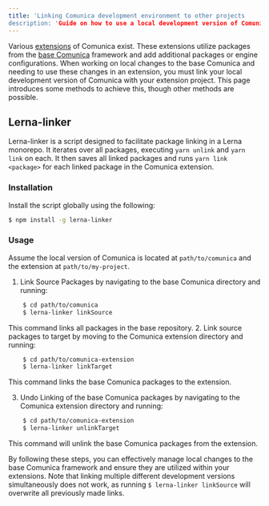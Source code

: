 ```yaml
---
title: 'Linking Comunica development environment to other projects
description: 'Guide on how to use a local development version of Comunica with another local project'
---
```


Various [extensions](https://comunica.dev/docs/modify/extensions/) of Comunica exist. 
These extensions utilize packages from the [base Comunica](https://github.com/comunica/comunica) framework and add additional packages or engine configurations. 
When working on local changes to the base Comunica and needing to use these changes in an extension, you must link your local development version of Comunica with your extension project.
This page introduces some methods to achieve this, though other methods are possible.

## Lerna-linker

Lerna-linker is a script designed to facilitate package linking in a Lerna monorepo. It iterates over all packages, executing `yarn unlink` and `yarn link` on each. It then saves all linked packages and runs `yarn link <package>` for each linked package in the Comunica extension.

### Installation

Install the script globally using the following:

```bash
$ npm install -g lerna-linker
```

### Usage

Assume the local version of Comunica is located at `path/to/comunica` and the extension at `path/to/my-project`.

1. Link Source Packages by navigating to the base Comunica directory and running:

 ```bash 
    $ cd path/to/comunica
    $ lerna-linker linkSource 
 ```

 This command links all packages in the base repository.
2. Link source packages to target by moving to the Comunica extension directory and running:

 ```bash
    $ cd path/to/comunica-extension
    $ lerna-linker linkTarget
 ```

 This command links the base Comunica packages to the extension.

3. Undo Linking of the base Comunica packages by navigating to the Comunica extension directory and running:
 ```bash
    $ cd path/to/comunica-extension
    $ lerna-linker unlinkTarget
 ```

 This command will unlink the base Comunica packages from the extension.

By following these steps, you can effectively manage local changes to the base Comunica framework and ensure they are utilized within your extensions. Note that linking multiple different development versions simultaneously does not work, as running `$ lerna-linker linkSource` will overwrite all previously made links.